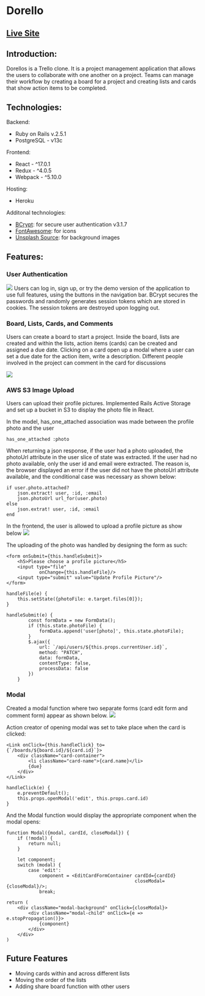 # Dorello

## [Live Site](https://dorellokp.herokuapp.com/#/)

## Introduction:
Dorellos is a Trello clone. It is a project management application that allows the users to collaborate with one another on a project. Teams can manage their workflow by creating a board for a project and creating lists and cards that show action items to be completed. 

## Technologies:

Backend:
* Ruby on Rails v.2.5.1
* PostgreSQL - v13c

Frontend:
* React - ^17.0.1
* Redux - ^4.0.5
* Webpack - ^5.10.0

Hosting:
* Heroku

Additonal technologies:
* [BCrypt](https://github.com/codahale/bcrypt-ruby): for secure user authentication v3.1.7
* [FontAwesome](https://fontawesome.com/): for icons
* [Unsplash Source](https://source.unsplash.com/): for background images

## Features:

### User Authentication

<img src="./app/assets/images/user_auth.png">
Users can log in, sign up, or try the demo version of the application to use full features, using the buttons in the navigation bar. BCrypt secures the passwords  and randomly generates session tokens which are stored in cookies. The session tokens are destroyed upon logging out. 

### Board, Lists, Cards, and Comments

Users can create a board to start a project. Inside the board, lists are created and within the lists, action items (cards) can be created and assigned a due date. Clicking on a card open up a modal where a user can set a due date for the action item, write a description. Different people involved in the project can comment in the card for discussions

<img src="./app/assets/images/readme_board_list_card_comment.gif">

### AWS S3 Image Upload

Users can upload their profile pictures. Implemented Rails Active Storage and set up a bucket in S3 to display the photo file in React.

In the model, has_one_attached association was made between the profile photo and the user

```
has_one_attached :photo
```

When returning a json response, if the user had a photo uploaded, the photoUrl attribute in the user slice of state was extracted. If the user had no photo available, only the user id and email were extracted. The reason is, the browser displayed an error if the user did not have the photoUrl attribute available, and the conditional case was necessary as shown below:

```
if user.photo.attached?
    json.extract! user, :id, :email
    json.photoUrl url_for(user.photo)
else
    json.extrat! user, :id, :email
end
```

In the frontend, the user is allowed to upload a profile picture as show below
<img src="./app/assets/images/readme_upload_profile.gif">

The uploading of the photo was handled by designing the form as such:
```
<form onSubmit={this.handleSubmit}>
    <h5>Please choose a profile picture</h5>
    <input type="file"
            onChange={this.handleFile}/>
    <input type="submit" value="Update Profile Picture"/>
</form>
```
```
handleFile(e) {
    this.setState({photoFile: e.target.files[0]});
}
```
```
handleSubmit(e) {
        const formData = new FormData();
        if (this.state.photoFile) {
            formData.append('user[photo]', this.state.photoFile);
        }
        $.ajax({
            url: `/api/users/${this.props.currentUser.id}`,
            method: "PATCH",
            data: formData,
            contentType: false,
            processData: false
        })
    }
```
### Modal 
Created a modal function where two separate forms (card edit form and comment form) appear as shown below.
<img src="./app/assets/images/readme_modal.gif">

Action creator of opening modal was set to take place when the card is clicked:
```
<Link onClick={this.handleClick} to={`/boards/${board.id}/${card.id}`}>
    <div className="card-container">
        <li className="card-name">{card.name}</li>
        {due}
    </div>
</Link>
```
```
handleClick(e) {
    e.preventDefault();
    this.props.openModal('edit', this.props.card.id)
}
```
And the Modal function would display the appropriate component when the modal opens:
```
function Modal({modal, cardId, closeModal}) {
    if (!modal) {
        return null;
    }

    let component;
    switch (modal) {
        case 'edit':
            component = <EditCardFormContainer cardId={cardId}
                                               closeModal={closeModal}/>;
            break;
```
```
return (
    <div className="modal-background" onClick={closeModal}>
        <div className="modal-child" onClick={e => e.stopPropagation()}>
            {component}
        </div>
    </div>
)
```

## Future Features
* Moving cards within and across different lists
* Moving the order of the lists
* Adding share board function with other users